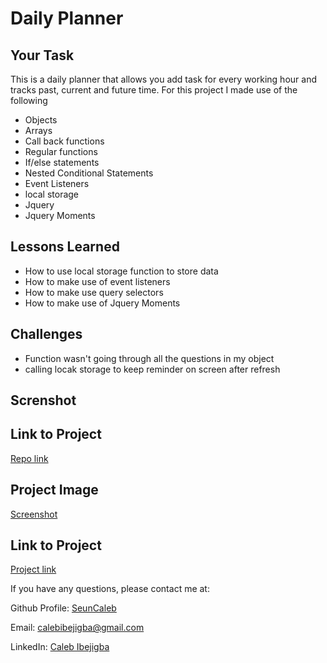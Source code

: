 # Daily Planner

## Your Task

This is a daily planner that allows you add task for every working hour and tracks past, current and future time. For this project I made use of the following 

* Objects
* Arrays
* Call back functions
* Regular functions
* If/else statements
* Nested Conditional Statements
* Event Listeners
* local storage 
* Jquery
* Jquery Moments


## Lessons Learned 

* How to use local storage function to store data
* How to make use of event listeners
* How to make use query selectors
* How to make use of Jquery Moments

## Challenges 
 * Function wasn't going through all the questions in my object
 * calling locak storage to keep reminder on screen after refresh

 
## Screnshot 

## Link to Project
[ Repo link ](https://github.com/seuncaleb/dailyplannerapp) 

## Project Image
[Screenshot](./images/127.0.0.1_5500_index.html_%20(1).png)

## Link to Project
[ Project link ](https://seuncaleb.github.io/dailyplannerapp/) 

 

If you have any questions, please contact me at: 
 
  Github Profile: [ SeunCaleb ]( https://github.com/seuncaleb )  

  Email:  calebibejigba@gmail.com

  LinkedIn: [ Caleb Ibejigba ]( https://www.linkedin.com/in/calebibejigba)




